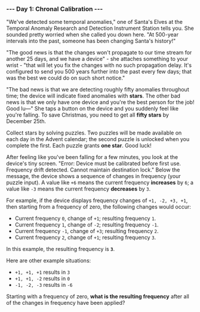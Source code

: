 ### --- Day 1: Chronal Calibration ---

"We've detected some temporal anomalies," one of Santa's Elves at the
Temporal Anomaly Research and Detection Instrument Station tells you. She
sounded pretty worried when she called you down here. "At 500-year
intervals into the past, someone has been changing Santa's history!"

"The good news is that the changes won't propagate to our time stream for another 25 days, and we have a device" - she attaches something to your wrist - "that will let you fix the changes with no such propagation delay. It's configured to send you 500 years further into the past every few days; that was the best we could do on such short notice."

"The bad news is that we are detecting roughly fifty anomalies throughout
time; the device will indicate fixed anomalies with **stars**. The other bad
news is that we only have one device and you're the best person for the
job! Good lu—" She taps a button on the device and you suddenly feel like
you're falling. To save Christmas, you need to get all **fifty stars** by
December 25th.

Collect stars by solving puzzles. Two puzzles will be made available on
each day in the Advent calendar; the second puzzle is unlocked when you
complete the first. Each puzzle grants **one star**. Good luck!

After feeling like you've been falling for a few minutes, you look at the
device's tiny screen. "Error: Device must be calibrated before first use.
Frequency drift detected. Cannot maintain destination lock." Below the
message, the device shows a sequence of changes in frequency (your puzzle
input). A value like `+6` means the current frequency **increases** by `6`; a value
like `-3` means the current frequency **decreases** by `3`.

For example, if the device displays frequency changes of `+1, -2, +3, +1`,
then starting from a frequency of zero, the following changes would occur:

- Current frequency `0`, change of `+1`; resulting frequency `1`.
- Current frequency `1`, change of `-2`; resulting frequency `-1`.
- Current frequency `-1`, change of `+3`; resulting frequency `2`.
- Current frequency `2`, change of `+1`; resulting frequency `3`.

In this example, the resulting frequency is **`3`**.

Here are other example situations:

- `+1, +1, +1` results in `3`
- `+1, +1, -2` results in `0`
- `-1, -2, -3` results in `-6`

Starting with a frequency of zero, **what is the resulting frequency** after
all of the changes in frequency have been applied?
